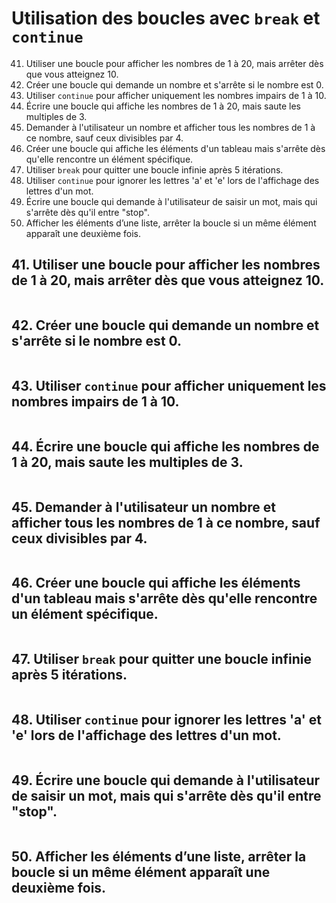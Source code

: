 # Utilisation des boucles avec `break` et `continue`

41. Utiliser une boucle pour afficher les nombres de 1 à 20, mais arrêter dès que vous atteignez 10.
42. Créer une boucle qui demande un nombre et s'arrête si le nombre est 0.
43. Utiliser `continue` pour afficher uniquement les nombres impairs de 1 à 10.
44. Écrire une boucle qui affiche les nombres de 1 à 20, mais saute les multiples de 3.
45. Demander à l'utilisateur un nombre et afficher tous les nombres de 1 à ce nombre, sauf ceux divisibles par 4.
46. Créer une boucle qui affiche les éléments d'un tableau mais s'arrête dès qu'elle rencontre un élément spécifique.
47. Utiliser `break` pour quitter une boucle infinie après 5 itérations.
48. Utiliser `continue` pour ignorer les lettres 'a' et 'e' lors de l'affichage des lettres d'un mot.
49. Écrire une boucle qui demande à l'utilisateur de saisir un mot, mais qui s'arrête dès qu'il entre "stop".
50. Afficher les éléments d’une liste, arrêter la boucle si un même élément apparaît une deuxième fois.

## 41. Utiliser une boucle pour afficher les nombres de 1 à 20, mais arrêter dès que vous atteignez 10.
```C#
```
## 42. Créer une boucle qui demande un nombre et s'arrête si le nombre est 0.
```C#
```
## 43. Utiliser `continue` pour afficher uniquement les nombres impairs de 1 à 10.
```C#
```
## 44. Écrire une boucle qui affiche les nombres de 1 à 20, mais saute les multiples de 3.
```C#
```
## 45. Demander à l'utilisateur un nombre et afficher tous les nombres de 1 à ce nombre, sauf ceux divisibles par 4.
```C#
```
## 46. Créer une boucle qui affiche les éléments d'un tableau mais s'arrête dès qu'elle rencontre un élément spécifique.
```C#
```
## 47. Utiliser `break` pour quitter une boucle infinie après 5 itérations.
```C#
```
## 48. Utiliser `continue` pour ignorer les lettres 'a' et 'e' lors de l'affichage des lettres d'un mot.
```C#
```
## 49. Écrire une boucle qui demande à l'utilisateur de saisir un mot, mais qui s'arrête dès qu'il entre "stop".
```C#
```
## 50. Afficher les éléments d’une liste, arrêter la boucle si un même élément apparaît une deuxième fois.
```C#
```
